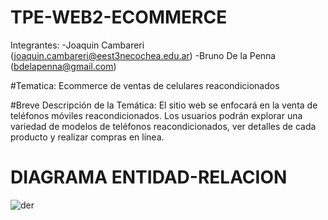 # TPE-WEB2-ECOMMERCE
Integrantes:
            -Joaquin Cambareri (joaquin.cambareri@eest3necochea.edu.ar)
            -Bruno De la Penna (bdelapenna@gmail.com)

#Tematica: Ecommerce de ventas de celulares reacondicionados

#Breve Descripción de la Temática:
El sitio web se enfocará en la venta de teléfonos móviles reacondicionados. Los usuarios podrán explorar una variedad de modelos de teléfonos reacondicionados, ver detalles de cada producto y realizar compras en línea.
# DIAGRAMA ENTIDAD-RELACION
![der](https://github.com/Jcambareri6/TPE-WEB2-ECOMMERCE/assets/108158462/072f2dd3-885a-44a3-9f56-0a27781719f7)






            
